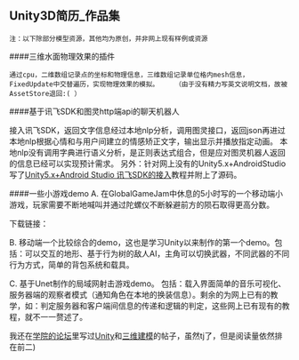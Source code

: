 ## Unity3D简历_作品集
`注：以下除部分模型资源，其他均为原创，并非网上现有样例或资源`

####三维水面物理效果的插件

    通过cpu，二维数组记录点的坐标和物理信息，三维数组记录单位格内mesh信息，FixedUpdate中交替遍历，实现物理效果的模拟。    （由于没有精力写英文说明文档，故被AssetStore退回:( ）

####基于讯飞SDK和图灵http端api的聊天机器人
  
接入讯飞SDK，返回文字信息经过本地nlp分析，调用图灵接口，返回json再进过本地nlp根据心情和与用户间建立的情感矫正文字，输出显示并播放指定动画。
本地nlp没有调用字典进行语义分析，是正则表达式组合，但是应对图灵机器人返回的信息已经可以实现预计需求。
另外：针对网上没有的Unity5.x+AndroidStudio写了[Unity5.x+Android Studio 讯飞SDK的接入](http://liquiddomain.net/forum.php?mod=viewthread&tid=17&extra=page%3D1)教程并附上了源码。

####一些小游戏demo
A. 在GlobalGameJam中休息的5小时写的一个移动端小游戏，玩家需要不断地喊叫并通过陀螺仪不断躲避前方的陨石取得更高分数。

下载链接：


B. 移动端一个比较综合的demo，这也是学习Unity以来制作的第一个demo。包括：可以交互的地形、基于行为树的敌人AI，主角可以切换武器，不同武器的不同行为方式，简单的背包系统和载具。
   


C. 基于Unet制作的局域网射击游戏demo。
包括：载入界面简单的音乐可视化、服务器端的观察者模式（通知角色在本地的换装信息）。剩余的为网上已有的教学，如：判定服务器和客户端间信息的传递和逻辑的判定，这些网上已有现有的教程，就不一一赘述了。


我还在[学院的论坛](http://liquiddomain.net/)里写过[Unity](http://liquiddomain.net/forum.php?mod=viewthread&tid=18)和[三维建模](http://liquiddomain.net/forum.php?mod=viewthread&tid=17&extra=page%3D1)的帖子，虽然tj了，但是阅读量依然排在前二)
